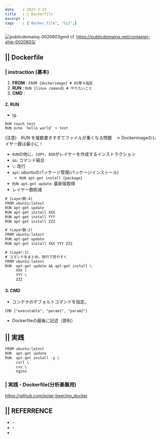 ```yaml
---
date    : 2023-3-23
title   : 🐳 Dockerfile
excerpt : 
tags    : ["docker_file", "CLI",]
---
```


![publicdomainq-0020603gmd](https://user-images.githubusercontent.com/28585421/194487142-42f7189e-b156-453c-b4e2-e39c9445f75a.jpg)
cf. https://publicdomainq.net/container-ship-0020603/

## || Dockerfile

### | instraction (基本)
1. **FROM** : `FROM {dockerimage} # OS等々指定` 
2. **RUN** : `RUN {linux comand} # やりたいこと`
3. **CMD** : 

#### 2. RUN
* ig.
```
RUN touch test
RUN echo `hello world` > test
```
(注意)　RUN を複数書きすぎてファイルが重くなる問題　→ Dockerimageのレイヤー数は最小に！

* `RUN`の他に、`COPY`、`ADD`がレイヤーを作成するインストラクション
* `&&`: コマンド結合
* `\`: 改行
* `apt`: ubuntuのパッケージ管理(パッケージインストール)
    - `RUN apt-get install {package}`
* `RUN apt-get update`: 最新版取得
* レイヤー数削減
```txt
# (Layer数:4)
FROM ubuntu:latest
RUN apt-get update
RUN apt-get install XXX
RUN apt-get install YYY
RUN apt-get install ZZZ
```
```txt
# (Layer数:2)
FROM ubuntu:latest
RUN apt-get update
RUN apt-get install XXX YYY ZZZ
```
```txt
# (Layer:1)
# コマンドをまとめ、改行で見やすく
FROM ubuntu:latest
RUN  apt-get update && apt-get install \
     XXX \
     YYY \
     ZZZ
```

#### 3. CMD
* コンテナのデフォルトコマンドを指定。
```
CMD ["executable", "param1", "param2"]
```
* Dockerfileの最後に記述（原則）



## || 実践
```txt
FROM ubuntu:latest
RUN  apt-get update 
RUN  apt-get install -y \
     curl \
     cvs \
     nginx 
```

### | 実践 - Dockerfile(分析基盤用)

https://github.com/polar-beer/my_docker

## || REFERRENCE
* []() - 
* []() - 
* 
